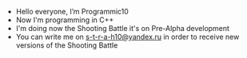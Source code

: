 - Hello everyone, I’m Programmic10
- Now I'm programming in C++
- I'm doing now the Shooting Battle it's on Pre-Alpha development
- You can write me on s-t-r-a-h10@yandex.ru in order to receive new versions of the Shooting Battle

